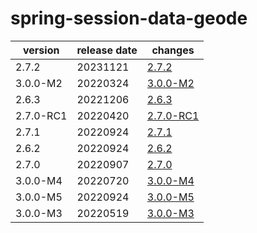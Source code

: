 # spring-session-data-geode

|  version  | release date |               changes                |
|-----------|--------------|--------------------------------------|
| 2.7.2     | 20231121     | [2.7.2](./2.7.2-20231121.md)         |
| 3.0.0-M2  | 20220324     | [3.0.0-M2](./3.0.0-M2-20220324.md)   |
| 2.6.3     | 20221206     | [2.6.3](./2.6.3-20221206.md)         |
| 2.7.0-RC1 | 20220420     | [2.7.0-RC1](./2.7.0-RC1-20220420.md) |
| 2.7.1     | 20220924     | [2.7.1](./2.7.1-20220924.md)         |
| 2.6.2     | 20220924     | [2.6.2](./2.6.2-20220924.md)         |
| 2.7.0     | 20220907     | [2.7.0](./2.7.0-20220907.md)         |
| 3.0.0-M4  | 20220720     | [3.0.0-M4](./3.0.0-M4-20220720.md)   |
| 3.0.0-M5  | 20220924     | [3.0.0-M5](./3.0.0-M5-20220924.md)   |
| 3.0.0-M3  | 20220519     | [3.0.0-M3](./3.0.0-M3-20220519.md)   |

